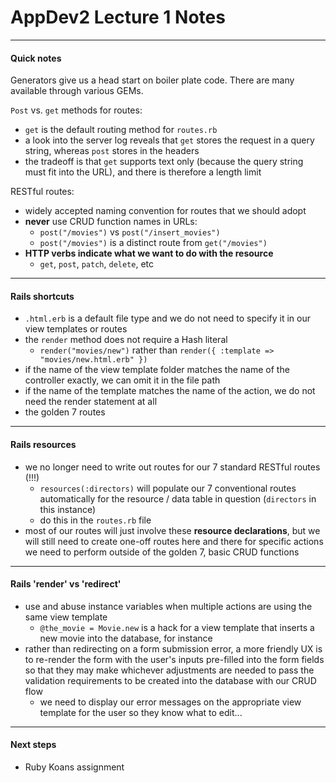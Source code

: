  # AppDev2 Lecture 1 Notes

___
#### Quick notes
Generators give us a head start on boiler plate code. There are many available through various GEMs.

`Post` vs. `get` methods for routes:
 - `get` is the default routing method for `routes.rb`
 - a look into the server log reveals that `get` stores the request in a query string, whereas `post` stores in the headers
 - the tradeoff is that `get` supports text only (because the query string must fit into the URL), and there is therefore a length limit

RESTful routes:
 - widely accepted naming convention for routes that we should adopt
 - **never** use CRUD function names in URLs:
     - `post("/movies")` vs `post("/insert_movies")`
     - `post("/movies")` is a distinct route from `get("/movies")`
 - **HTTP verbs indicate what we want to do with the resource**
     - `get`, `post`, `patch`, `delete`, etc

---
#### Rails shortcuts
- `.html.erb` is a default file type and we do not need to specify it in our view templates or routes
- the `render` method does not require a Hash literal
    - `render("movies/new")` rather than `render({ :template => "movies/new.html.erb" })`
- if the name of the view template folder matches the name of the controller exactly, we can omit it in the file path
- if the name of the template matches the name of the action, we do not need the render statement at all
- the golden 7 routes

---
#### Rails resources
 - we no longer need to write out routes for our 7 standard RESTful routes (!!!)
     - `resources(:directors)` will populate our 7 conventional routes automatically for the resource / data table in question (`directors` in this instance)
     - do this in the `routes.rb` file
 - most of our routes will just involve these **resource declarations**, but we will still need to create one-off routes here and there for specific actions we need to perform outside of the golden 7, basic CRUD functions

---
#### Rails 'render' vs 'redirect'
 - use and abuse instance variables when multiple actions are using the same view template
     - `@the_movie = Movie.new` is a hack for a view template that inserts a new movie into the database, for instance
 - rather than redirecting on a form submission error, a more friendly UX is to re-render the form with the user's inputs pre-filled into the form fields so that they may make whichever adjustments are needed to pass the validation requirements to be created into the database with our CRUD flow
     - we need to display our error messages on the appropriate view template for the user so they know what to edit...

---
#### Next steps
 - Ruby Koans assignment

